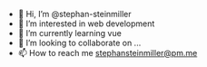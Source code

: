 - 👋 Hi, I’m @stephan-steinmiller
- 👀 I’m interested in web development
- 🌱 I’m currently learning vue
- 💞️ I’m looking to collaborate on ...
- 📫 How to reach me stephansteinmiller@pm.me

<!---
stephan-steinmiller/stephan-steinmiller is a ✨ special ✨ repository because its `README.md` (this file) appears on your GitHub profile.
You can click the Preview link to take a look at your changes.
--->
